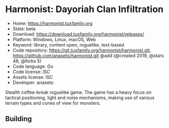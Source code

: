# Harmonist: Dayoriah Clan Infiltration

- Home: https://harmonist.tuxfamily.org
- State: beta
- Download: https://download.tuxfamily.org/harmonist/releases/
- Platform: Windows, Linux, macOS, Web
- Keyword: library, content open, roguelike, text-based
- Code repository: https://git.tuxfamily.org/harmonist/harmonist.git, https://github.com/anaseto/harmonist.git @add (@created 2019, @stars 48, @forks 5)
- Code language: Go
- Code license: ISC
- Assets license: ISC
- Developer: anaseto

Stealth coffee-break roguelike game. The game has a heavy focus on tactical positioning, light and noise mechanisms, making use of various terrain types and cones of view for monsters.

## Building
